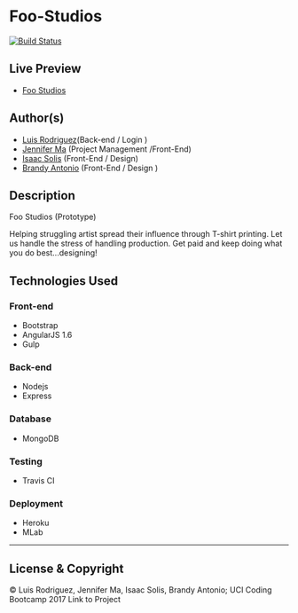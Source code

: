 # Foo-Studios
[![Build Status](https://travis-ci.org/LuisMiguelRodriguez/foo-studios.svg?branch=master)](https://travis-ci.org/LuisMiguelRodriguez/foo-studios)

## Live Preview
 - [Foo Studios](https://foostudios.herokuapp.com/)


## Author(s)
  - [Luis Rodriguez](https://github.com/LuisMiguelRodriguez)(Back-end / Login )
  - [Jennifer Ma](https://github.com/Jenmadev) (Project Management /Front-End)
  - [Isaac Solis](https://github.com/izack001) (Front-End / Design)
  - [Brandy  Antonio](https://github.com/izack001) (Front-End / Design )


## Description
  Foo Studios (Prototype)
  
  Helping struggling artist spread their influence through T-shirt printing. Let us handle the stress of handling production. Get paid and keep doing what you do best...designing!

## Technologies Used

  ### Front-end  
  - Bootstrap
  - AngularJS 1.6
  - Gulp
  
  ### Back-end
  - Nodejs
  - Express

  ### Database
  - MongoDB

  ### Testing
  - Travis CI
  
  ### Deployment
  - Heroku
  - MLab




---
## License & Copyright
© Luis Rodriguez, Jennifer Ma, Isaac Solis, Brandy Antonio; UCI Coding Bootcamp 2017
Link to Project
